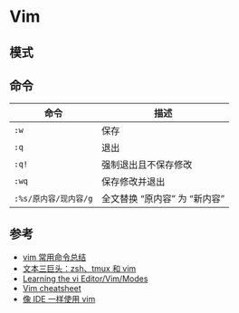 # Vim

## 模式

## 命令

| 命令                  | 描述                          |
| --------------------- | ----------------------------- |
| `:w`                  | 保存                          |
| `:q`                  | 退出                          |
| `:q!`                 | 强制退出且不保存修改          |
| `:wq`                 | 保存修改并退出                |
| `:%s/原内容/现内容/g` | 全文替换 “原内容” 为 “新内容” |

## 参考

* [vim 常用命令总结](http://www.cnblogs.com/yangjig/p/6014198.html)
* [文本三巨头：zsh、tmux 和 vim](http://blog.jobbole.com/86571/)
* [Learning the vi Editor/Vim/Modes](https://en.wikibooks.org/wiki/Learning_the_vi_Editor/Vim/Modes)
* [Vim cheatsheet](https://devhints.io/vim)
* [像 IDE 一样使用 vim](https://github.com/yangyangwithgnu/use_vim_as_ide)
